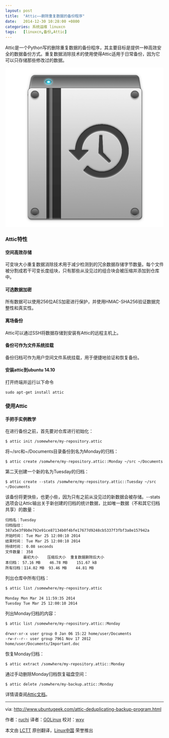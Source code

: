 ```yaml
---
layout: post
title:	"Attic——删除重复数据的备份程序"
date:	2014-12-30 10:28:00 +0800 
categories:	系统运维 linuxcn 
tags:	[linuxcn,备份,Attic]
---
```



Attic是一个Python写的删除重复数据的备份程序，其主要目标是提供一种高效安全的数据备份方式。重复数据消除技术的使用使得Attic适用于日常备份，因为它可以只存储那些修改过的数据。


![](/Asserts/Images/album/201412/29/223203bt9i0520020f4dd4.png)


### Attic特性


#### 空间高效存储


可变块大小重复数据消除技术用于减少检测到的冗余数据存储字节数量。每个文件被分割成若干可变长度组块，只有那些从没见过的组合块会被压缩并添加到仓库中。


#### 可选数据加密


所有数据可以使用256位AES加密进行保护，并使用HMAC-SHA256验证数据完整性和真实性。


#### 离场备份


Attic可以通过SSH将数据存储到安装有Attic的远程主机上。


#### 备份可作为文件系统挂载


备份归档可作为用户空间文件系统挂载，用于便捷地验证和恢复备份。


#### 安装attic到ubuntu 14.10


打开终端并运行以下命令



```
sudo apt-get install attic

```

### 使用Attic


#### 手把手实例教学


在进行备份之前，首先要对仓库进行初始化：



```
$ attic init /somewhere/my-repository.attic

```

将~/src和~/Documents目录备份到名为Monday的归档：



```
$ attic create /somwhere/my-repository.attic::Monday ~/src ~/Documents

```

第二天创建一个新的名为Tuesday的归档：



```
$ attic create --stats /somwhere/my-repository.attic::Tuesday ~/src ~/Documents

```

该备份将更快些，也更小些，因为只有之前从没见过的新数据会被存储。--stats选项会让Attic输出关于新创建的归档的统计数据，比如唯一数据（不和其它归档共享）的数量：



```
归档名：Tuesday
归档指纹：387a5e3f9b0e792e91ce87134b0f4bfe17677d9248cb5337f3fbf3a8e157942a
开始时间： Tue Mar 25 12:00:10 2014
结束时间： Tue Mar 25 12:00:10 2014
持续时间： 0.08 seconds
文件数量： 358
        最初大小    压缩后大小  重复数据删除后大小
本归档： 57.16 MB    46.78 MB    151.67 kB
所有归档：114.02 MB  93.46 MB    44.81 MB

```

列出仓库中所有归档：



```
$ attic list /somewhere/my-repository.attic

Monday Mon Mar 24 11:59:35 2014
Tuesday Tue Mar 25 12:00:10 2014

```

列出Monday归档的内容：



```
$ attic list /somewhere/my-repository.attic::Monday

drwxr-xr-x user group 0 Jan 06 15:22 home/user/Documents
-rw-r--r-- user group 7961 Nov 17 2012 home/user/Documents/Important.doc

```

恢复Monday归档：



```
$ attic extract /somwhere/my-repository.attic::Monday

```

通过手动删除Monday归档恢复磁盘空间：



```
$ attic delete /somwhere/my-backup.attic::Monday

```

详情请查阅[Attic文档](https://attic-backup.org/index.html)。




---


via: <http://www.ubuntugeek.com/attic-deduplicating-backup-program.html>


作者：[ruchi](http://www.ubuntugeek.com/author/ubuntufix) 译者：[GOLinux](https://github.com/GOLinux) 校对：[wxy](https://github.com/wxy)


本文由 [LCTT](https://github.com/LCTT/TranslateProject) 原创翻译，[Linux中国](http://linux.cn/) 荣誉推出
